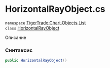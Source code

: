 
# HorizontalRayObject.cs
`namespace` [TigerTrade.Chart](../../../TigerTrade.Chart.md).[Objects](../../../TigerTrade.Chart/Objects.md).[List](../../../TigerTrade.Chart/Objects/List.md)  
    `class` [HorizontalRayObject](../../HorizontalRayObject.cs.md)

Описание

### Синтаксис
```csharp
public HorizontalRayObject()
```


                    
                    